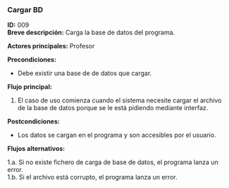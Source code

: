 ### **Cargar BD**

**ID:** 009 <br>
**Breve descripción:** Carga la base de datos del programa.

**Actores principales:** Profesor <br>

**Precondiciones:**

+ Debe existir una base de de datos que cargar.

**Flujo principal:**

1. El caso de uso comienza cuando el sistema necesite cargar el archivo de la base de datos porque se le está pidiendo mediante interfaz.

**Postcondiciones:**

+ Los datos se cargan en el programa y son accesibles por el usuario.

**Flujos alternativos:**

1.a. Si no existe fichero de carga de base de datos, el programa lanza un error.<br>
1.b. Si el archivo está corrupto, el programa lanza un error.<br>
